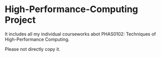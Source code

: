 # High-Performance-Computing Project
It includes all my individual courseworks abot PHAS0102: Techniques of High-Performance Computing.

Please not directly copy it.

